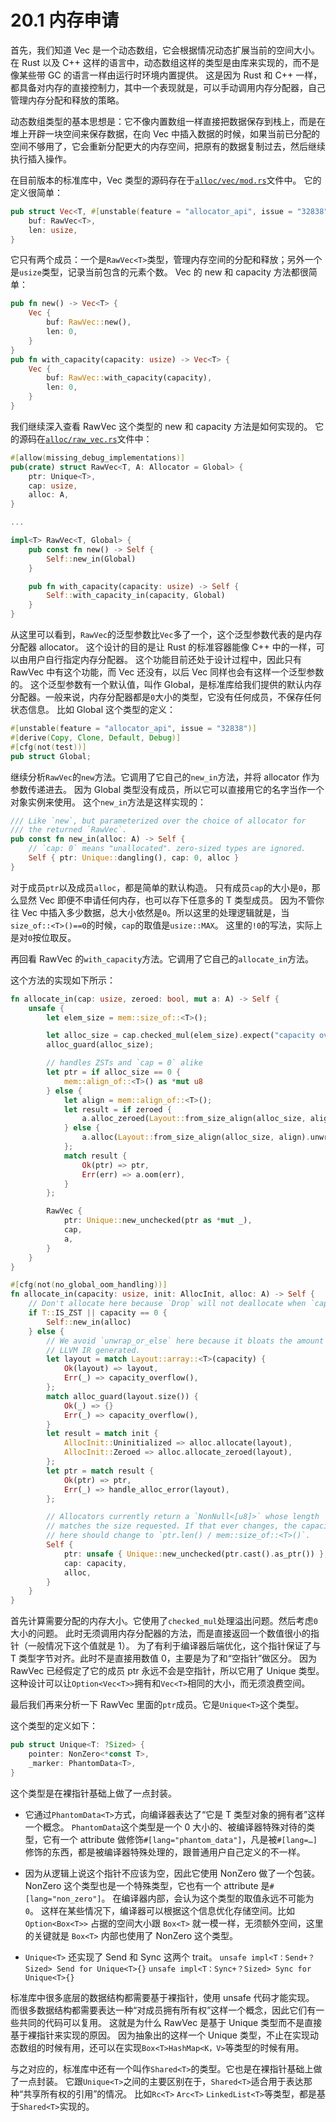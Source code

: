 # 20.1 内存申请

首先，我们知道 Vec 是一个动态数组，它会根据情况动态扩展当前的空间大小。
在 Rust 以及 C++ 这样的语言中，动态数组这样的类型是由库来实现的，而不是像某些带 GC 的语言一样由运行时环境内置提供。
这是因为 Rust 和 C++ 一样，都具备对内存的直接控制力，其中一个表现就是，可以手动调用内存分配器，自己管理内存分配和释放的策略。

动态数组类型的基本思想是：它不像内置数组一样直接把数据保存到栈上，而是在堆上开辟一块空间来保存数据，在向 Vec 中插入数据的时候，如果当前已分配的空间不够用了，它会重新分配更大的内存空间，把原有的数据复制过去，然后继续执行插入操作。

在目前版本的标准库中，Vec 类型的源码存在于[`alloc/vec/mod.rs`](https://doc.rust-lang.org/src/alloc/vec/mod.rs.html#396)文件中。
它的定义很简单：

```rust
pub struct Vec<T, #[unstable(feature = "allocator_api", issue = "32838")] A: Allocator = Global> {
    buf: RawVec<T>,
    len: usize,
}
```

它只有两个成员：一个是`RawVec<T>`类型，管理内存空间的分配和释放；另外一个是`usize`类型，记录当前包含的元素个数。
Vec 的 new 和 capacity 方法都很简单：

```rust
pub fn new() -> Vec<T> {
    Vec {
        buf: RawVec::new(),
        len: 0,
    }
}
pub fn with_capacity(capacity: usize) -> Vec<T> {
    Vec {
        buf: RawVec::with_capacity(capacity),
        len: 0,
    }
}
```

我们继续深入查看 RawVec 这个类型的 new 和 capacity 方法是如何实现的。
它的源码在[`alloc/raw_vec.rs`](https://doc.rust-lang.org/src/alloc/raw_vec.rs.html)文件中：

```rust
#[allow(missing_debug_implementations)]
pub(crate) struct RawVec<T, A: Allocator = Global> {
    ptr: Unique<T>,
    cap: usize,
    alloc: A,
}

...

impl<T> RawVec<T, Global> {
    pub const fn new() -> Self {
        Self::new_in(Global)
    }

    pub fn with_capacity(capacity: usize) -> Self {
        Self::with_capacity_in(capacity, Global)
    }
}
```

从这里可以看到，`RawVec`的泛型参数比`Vec`多了一个，这个泛型参数代表的是内存分配器 allocator。
这个设计的目的是让 Rust 的标准容器能像 C++ 中的一样，可以由用户自行指定内存分配器。
这个功能目前还处于设计过程中，因此只有 RawVec 中有这个功能，而 Vec 还没有，以后 Vec 同样也会有这样一个泛型参数的。
这个泛型参数有一个默认值，叫作 Global，是标准库给我们提供的默认内存分配器。一般来说，内存分配器都是`0`大小的类型，它没有任何成员，不保存任何状态信息。
比如 Global 这个类型的定义：

```rust
#[unstable(feature = "allocator_api", issue = "32838")]
#[derive(Copy, Clone, Default, Debug)]
#[cfg(not(test))]
pub struct Global;
```

继续分析`RawVec`的`new`方法。它调用了它自己的`new_in`方法，并将 allocator 作为参数传递进去。
因为 Global 类型没有成员，所以它可以直接用它的名字当作一个对象实例来使用。
这个`new_in`方法是这样实现的：

```rust
/// Like `new`, but parameterized over the choice of allocator for
/// the returned `RawVec`.
pub const fn new_in(alloc: A) -> Self {
    // `cap: 0` means "unallocated". zero-sized types are ignored.
    Self { ptr: Unique::dangling(), cap: 0, alloc }
}
```

对于成员`ptr`以及成员`alloc`，都是简单的默认构造。
只有成员`cap`的大小是`0`，那么显然 Vec 即便不申请任何内存，也可以存下任意多的 T 类型成员。
因为不管你往 Vec 中插入多少数据，总大小依然是`0`。所以这里的处理逻辑就是，当`size_of::<T>()==0`的时候，`cap`的取值是`usize::MAX`。
这里的`!0`的写法，实际上是对`0`按位取反。

再回看 RawVec 的`with_capacity`方法。它调用了它自己的`allocate_in`方法。

这个方法的实现如下所示：

```rust
fn allocate_in(cap: usize, zeroed: bool, mut a: A) -> Self {
    unsafe {
        let elem_size = mem::size_of::<T>();

        let alloc_size = cap.checked_mul(elem_size).expect("capacity overflow");
        alloc_guard(alloc_size);

        // handles ZSTs and `cap = 0` alike
        let ptr = if alloc_size == 0 {
            mem::align_of::<T>() as *mut u8
        } else {
            let align = mem::align_of::<T>();
            let result = if zeroed {
                a.alloc_zeroed(Layout::from_size_align(alloc_size, align).unwrap())
            } else {
                a.alloc(Layout::from_size_align(alloc_size, align).unwrap())
            };
            match result {
                Ok(ptr) => ptr,
                Err(err) => a.oom(err),
            }
        };

        RawVec {
            ptr: Unique::new_unchecked(ptr as *mut _),
            cap,
            a,
        }
    }
}

#[cfg(not(no_global_oom_handling))]
fn allocate_in(capacity: usize, init: AllocInit, alloc: A) -> Self {
    // Don't allocate here because `Drop` will not deallocate when `capacity` is 0.
    if T::IS_ZST || capacity == 0 {
        Self::new_in(alloc)
    } else {
        // We avoid `unwrap_or_else` here because it bloats the amount of
        // LLVM IR generated.
        let layout = match Layout::array::<T>(capacity) {
            Ok(layout) => layout,
            Err(_) => capacity_overflow(),
        };
        match alloc_guard(layout.size()) {
            Ok(_) => {}
            Err(_) => capacity_overflow(),
        }
        let result = match init {
            AllocInit::Uninitialized => alloc.allocate(layout),
            AllocInit::Zeroed => alloc.allocate_zeroed(layout),
        };
        let ptr = match result {
            Ok(ptr) => ptr,
            Err(_) => handle_alloc_error(layout),
        };

        // Allocators currently return a `NonNull<[u8]>` whose length
        // matches the size requested. If that ever changes, the capacity
        // here should change to `ptr.len() / mem::size_of::<T>()`.
        Self {
            ptr: unsafe { Unique::new_unchecked(ptr.cast().as_ptr()) },
            cap: capacity,
            alloc,
        }
    }
}
```

首先计算需要分配的内存大小。它使用了`checked_mul`处理溢出问题。然后考虑`0`大小的问题。
此时无须调用内存分配器的方法，而是直接返回一个数值很小的指针（一般情况下这个值就是 1）。
为了有利于编译器后端优化，这个指针保证了与 T 类型字节对齐。此时不是直接用数值 0，主要是为了和“空指针”做区分。
因为 RawVec 已经假定了它的成员 ptr 永远不会是空指针，所以它用了 Unique 类型。
这种设计可以让`Option<Vec<T>>`拥有和`Vec<T>`相同的大小，而无须浪费空间。

最后我们再来分析一下 RawVec 里面的`ptr`成员。它是`Unique<T>`这个类型。

这个类型的定义如下：

```rust
pub struct Unique<T: ?Sized> {
    pointer: NonZero<*const T>,
    _marker: PhantomData<T>,
}
```

这个类型是在裸指针基础上做了一点封装。

* 它通过`PhantomData<T>`方式，向编译器表达了“它是 T 类型对象的拥有者”这样一个概念。
  `PhantomData`这个类型是一个 0 大小的、被编译器特殊对待的类型，它有一个 attribute 做修饰`#[lang="phantom_data"]`，凡是被`#[lang=…]`修饰的东西，都是被编译器特殊处理的，跟普通用户自己定义的不一样。

* 因为从逻辑上说这个指针不应该为空，因此它使用 NonZero 做了一个包装。NonZero 这个类型也是一个特殊类型，它也有一个 attribute 是`#[lang="non_zero"]`。
  在编译器内部，会认为这个类型的取值永远不可能为 `0`。
  这样在某些情况下，编译器可以根据这个信息优化存储空间。比如 `Option<Box<T>>` 占据的空间大小跟 `Box<T>` 就一模一样，无须额外空间，这里的关键就是 `Box<T>` 内部也使用了 NonZero 这个类型。

* `Unique<T>` 还实现了 Send 和 Sync 这两个 trait。
  `unsafe impl<T：Send+？Sized> Send for Unique<T>{}` `unsafe impl<T：Sync+？Sized> Sync for Unique<T>{}`

标准库中很多底层的数据结构都需要基于裸指针，使用 unsafe 代码才能实现。
而很多数据结构都需要表达一种“对成员拥有所有权”这样一个概念，因此它们有一些共同的代码可以复用。
这就是为什么 RawVec 是基于 Unique 类型而不是直接基于裸指针来实现的原因。
因为抽象出的这样一个 Unique 类型，不止在实现动态数组的时候有用，还可以在实现`Box<T>HashMap<K，V>`等类型的时候有用。

与之对应的，标准库中还有一个叫作`Shared<T>`的类型。它也是在裸指针基础上做了一点封装。
它跟`Unique<T>`之间的主要区别在于，`Shared<T>`适合用于表达那种“共享所有权的引用”的情况。
比如`Rc<T>` `Arc<T>` `LinkedList<T>`等类型，都是基于`Shared<T>`实现的。
